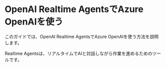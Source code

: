 # OpenAI Realtime AgentsでAzure OpenAIを使う

このガイドでは、OpenAI Realtime AgentsでAzure OpenAIを使う方法を説明します。

Realtime Agentsは、リアルタイムでAIと対話しながら作業を進めるためのツールです。
